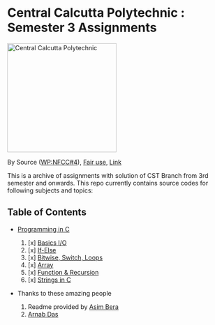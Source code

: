 # Central Calcutta Polytechnic : Semester 3 Assignments

<p><a href="https://en.wikipedia.org/wiki/Central_Calcutta_Polytechnic">
<img src="https://upload.wikimedia.org/wikipedia/en/c/c1/Central_Calcutta_Polytechnic.png" alt="Central Calcutta Polytechnic" width="250" height="250">
</a></p>

By <span title="must have been published or publicly displayed outside Wikipedia">Source</span> (<a href="//en.wikipedia.org/wiki/Wikipedia:Non-free_content_criteria#4" title="Wikipedia:Non-free content criteria">WP:NFCC#4</a>), <a href="//en.wikipedia.org/wiki/File:Central_Calcutta_Polytechnic.png" title="Fair use of copyrighted material in the context of Central Calcutta Polytechnic">Fair use</a>, <a href="https://en.wikipedia.org/w/index.php?curid=44025058">Link</a>

This is a archive of assignments with solution of CST Branch from 3rd semester and onwards.
This repo currently contains source codes for following subjects and topics:

## Table of Contents

- [Programming in C](programming_in_c)
  1. [x] [Basics I/O](programming_in_c/Assignment-1)
  2. [x] [If-Else](programming_in_c/Assignment-2)
  3. [x] [Bitwise, Switch, Loops](programming_in_c/Assignment-3)
  4. [x] [Array](programming_in_c/Assignment-4)
  5. [x] [Function & Recursion](programming_in_c/Assignment-5)
  6. [x] [Strings in C](programming_in_c/Assignment-6)

- Thanks to these amazing people
    1. Readme provided by [Asim Bera](https://github.com/asimbera/)
    2. [Arnab Das](https://github.com/Arnab-lit)